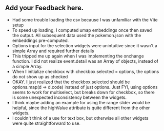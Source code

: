 ## Add your Feedback here.

- Had some trouble loading the csv because I was unfamiliar with the Vite setup
- To speed up loading, I computed umap embeddings once then saved the output. All subsequent data used the pokemon.json with the embeddings pre-computed.
- Options input for the selection widgets were unintuitive since it wasn't a simple Array and required further details
- This tripped me up again when I was implementing the onchange function. I did not realize event.detail was an Array of objects, instead of a simple Array.
- When I initialize checkbox with checkbox.selected = options, the options do not show up as checked
- OKAY. I just realized that the checkbox.selected should be options.map(d => d.code) instead of just options. Just FYI, using options seems to work for multiselect, but breaks down for checkbox, so there is some unexpected inconsistency between the widgets.
- I think maybe adding an example for using the range slider would be helpful, since the highValue attribute is quite different from the other widgets.
- I couldn't think of a use for text box, but otherwise all other widgets were quite straightforward to use.